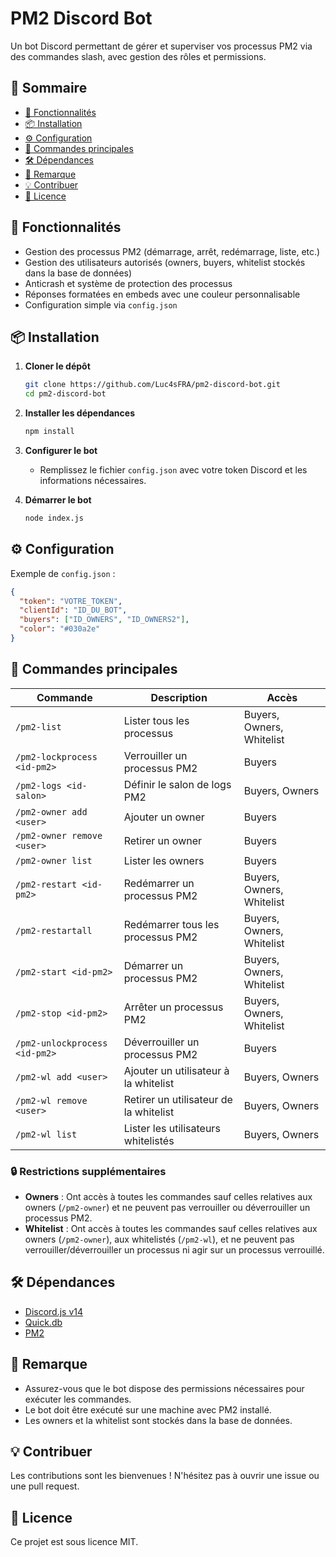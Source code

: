 
# PM2 Discord Bot

Un bot Discord permettant de gérer et superviser vos processus PM2 via des commandes slash, avec gestion des rôles et permissions.

## 📖 Sommaire

- [🚀 Fonctionnalités](#-fonctionnalités)
- [📦 Installation](#-installation)
- [⚙️ Configuration](#️-configuration)
- [📜 Commandes principales](#-commandes-principales)
- [🛠 Dépendances](#-dépendances)
- [📌 Remarque](#-remarque)
- [💡 Contribuer](#-contribuer)
- [📜 Licence](#-licence)

## 🚀 Fonctionnalités

- Gestion des processus PM2 (démarrage, arrêt, redémarrage, liste, etc.)
- Gestion des utilisateurs autorisés (owners, buyers, whitelist stockés dans la base de données)
- Anticrash et système de protection des processus
- Réponses formatées en embeds avec une couleur personnalisable
- Configuration simple via `config.json`

## 📦 Installation

1. **Cloner le dépôt**
   ```bash
   git clone https://github.com/Luc4sFRA/pm2-discord-bot.git
   cd pm2-discord-bot
   ```

2. **Installer les dépendances**
   ```bash
   npm install
   ```

3. **Configurer le bot**
   - Remplissez le fichier `config.json` avec votre token Discord et les informations nécessaires.

4. **Démarrer le bot**
   ```bash
   node index.js
   ```

## ⚙️ Configuration

Exemple de `config.json` :

```json
{
  "token": "VOTRE_TOKEN",
  "clientId": "ID_DU_BOT",
  "buyers": ["ID_OWNERS", "ID_OWNERS2"],
  "color": "#030a2e"
}
```

## 📜 Commandes principales

| Commande                          | Description                                       | Accès                        |
|-----------------------------------|---------------------------------------------------|-----------------------------|
| `/pm2-list`                      | Lister tous les processus                        | Buyers, Owners, Whitelist  |
| `/pm2-lockprocess <id-pm2>`      | Verrouiller un processus PM2                     | Buyers                     |
| `/pm2-logs <id-salon>`           | Définir le salon de logs PM2                     | Buyers, Owners              |
| `/pm2-owner add <user>`          | Ajouter un owner                                 | Buyers                     |
| `/pm2-owner remove <user>`       | Retirer un owner                                 | Buyers                     |
| `/pm2-owner list`                | Lister les owners                               | Buyers                     |
| `/pm2-restart <id-pm2>`          | Redémarrer un processus PM2                      | Buyers, Owners, Whitelist  |
| `/pm2-restartall`                | Redémarrer tous les processus PM2                | Buyers, Owners, Whitelist  |
| `/pm2-start <id-pm2>`            | Démarrer un processus PM2                        | Buyers, Owners, Whitelist  |
| `/pm2-stop <id-pm2>`             | Arrêter un processus PM2                         | Buyers, Owners, Whitelist  |
| `/pm2-unlockprocess <id-pm2>`    | Déverrouiller un processus PM2                   | Buyers                     |
| `/pm2-wl add <user>`             | Ajouter un utilisateur à la whitelist           | Buyers, Owners             |
| `/pm2-wl remove <user>`          | Retirer un utilisateur de la whitelist          | Buyers, Owners             |
| `/pm2-wl list`                   | Lister les utilisateurs whitelistés             | Buyers, Owners             |


### 🔒 Restrictions supplémentaires

- **Owners** : Ont accès à toutes les commandes sauf celles relatives aux owners (`/pm2-owner`) et ne peuvent pas verrouiller ou déverrouiller un processus PM2.
- **Whitelist** : Ont accès à toutes les commandes sauf celles relatives aux owners (`/pm2-owner`), aux whitelistés (`/pm2-wl`), et ne peuvent pas verrouiller/déverrouiller un processus ni agir sur un processus verrouillé.

## 🛠 Dépendances

- [Discord.js v14](https://discord.js.org/)
- [Quick.db](https://www.npmjs.com/package/quick.db)
- [PM2](https://pm2.keymetrics.io/)

## 📌 Remarque
- Assurez-vous que le bot dispose des permissions nécessaires pour exécuter les commandes.
- Le bot doit être exécuté sur une machine avec PM2 installé.
- Les owners et la whitelist sont stockés dans la base de données.

## 💡 Contribuer
Les contributions sont les bienvenues ! N'hésitez pas à ouvrir une issue ou une pull request.

## 📜 Licence
Ce projet est sous licence MIT.
